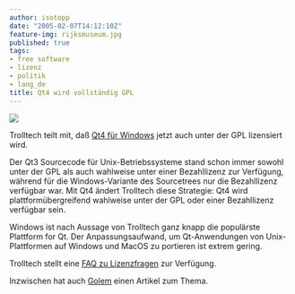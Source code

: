 ```yaml
---
author: isotopp
date: "2005-02-07T14:12:10Z"
feature-img: rijksmuseum.jpg
published: true
tags:
- free software
- lizenz
- politik
- lang_de
title: Qt4 wird vollständig GPL
---
```

![](https://blog.koehntopp.info/uploads/trolltech.jpg)

Trolltech teilt mit, daß
[Qt4 für Windows](http://www.trolltech.com/newsroom/announcements/00000192.html)
jetzt auch unter der GPL lizensiert wird.

Der Qt3 Sourcecode für Unix-Betriebssysteme stand schon immer sowohl unter
der GPL als auch wahlweise unter einer Bezahllizenz zur Verfügung, während
für die Windows-Variante des Sourcetrees nur die Bezahllizenz verfügbar war.
Mit Qt4 ändert Trolltech diese Strategie: Qt4 wird plattformübergreifend
wahlweise unter der GPL oder einer Bezahllizenz verfügbar sein.

Windows ist nach Aussage von Trolltech ganz knapp die populärste Plattform
for Qt. Der Anpassungsaufwand, um Qt-Anwendungen von Unix-Plattformen auf
Windows und MacOS zu portieren ist extrem gering.

Trolltech stellt eine
[FAQ zu Lizenzfragen](http://www.trolltech.com/developer/faqs/duallicense.html) zur Verfügung.

Inzwischen hat auch
[Golem](http://www.golem.de/0502/36142.html) einen Artikel zum Thema.
